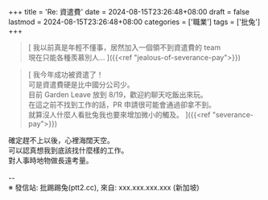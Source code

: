 +++
title = 'Re: 資遣費'
date = 2024-08-15T23:26:48+08:00
draft = false
lastmod = 2024-08-15T23:26:48+08:00
categories = ['職業']
tags = ['批兔']
+++
> [
我以前真是年輕不懂事，居然加入一個領不到資遣費的 team<br>
現在只能各種羨慕別人…
]({{<ref "jealous-of-severance-pay">}})

> [
我今年成功被資遣了！<br>
可是資遣費硬是比中國分公司少。<br>
目前 Garden Leave 放到 8/19，歡迎約聊天吃飯出來玩。<br>
在這之前不找到工作的話，PR 申請很可能會通過卻拿不到。<br>
就算沒人什麼人看批兔我也要來增加微小的觸及。
]({{<ref "severance-pay">}})

確定趕不上以後，心裡海闊天空。<br>
可以認真想我到底該找什麼樣的工作。<br>
對人事時地物做長遠考量。<br>
<br>
--<br>
※ 發信站: 批踢踢兔(ptt2.cc), 來自: xxx.xxx.xxx.xxx (新加坡)<br>
